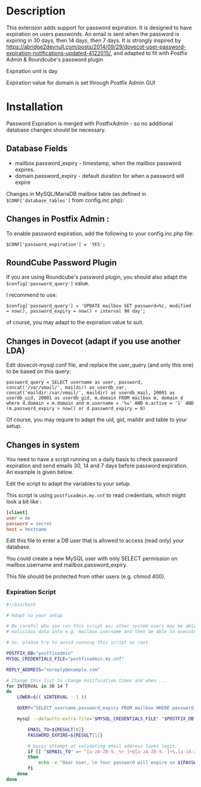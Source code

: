 # Description

This extension adds support for password expiration.
It is designed to have expiration on users passwords. An email is sent when the password is expiring in 30 days, then 14 days, then 7 days.
It is strongly inspired by https://abridge2devnull.com/posts/2014/09/29/dovecot-user-password-expiration-notifications-updated-4122015/, and adapted to fit with Postfix Admin & Roundcube's password plugin

Expiration unit is day

Expiration value for domain is set through Postfix Admin GUI

# Installation

Password Expiration is merged with PostfixAdmin - so no additional database changes should be necessary.


## Database Fields 

 * mailbox.password_expiry - timestamp, when the mailbox password expires.
 * domain.password_expiry - default duration for when a password will expire

Changes in MySQL/MariaDB mailbox table (as defined in `$CONF['database_tables']` from config.inc.php):

## Changes in Postfix Admin :

To enable password expiration, add the following to your config.inc.php file:

`$CONF['password_expiration'] = 'YES';`

## RoundCube Password Plugin

If you are using Roundcube's password plugin, you should also adapt the `$config['password_query']` value.

I recommend to use:

`$config['password_query'] = 'UPDATE mailbox SET password=%c, modified = now(), password_expiry = now() + interval 90 day';`

of course, you may adapt to the expiration value to suit.


## Changes in Dovecot (adapt if you use another LDA)

Edit dovecot-mysql.conf file, and replace the user_query (and only this one) to be based on this query:

```
password_query = SELECT username as user, password, concat('/var/vmail/', maildir) as userdb_var, concat('maildir:/var/vmail/', maildir) as userdb_mail, 20001 as userdb_uid, 20001 as userdb_gid, m.domain FROM mailbox m, domain d where d.domain = m.domain and m.username = '%u' AND m.active = '1' AND (m.password_expiry > now() or d.password_expiry = 0)
```


Of course, you may require to adapt the uid, gid, maildir and table to your setup.


## Changes in system

You need to have a script running on a daily basis to check password expiration and send emails 30, 14 and 7 days before password expiration. An example is given below.

Edit the script to adapt the variables to your setup.

This script is using `postfixadmin.my.cnf` to read credentials, which might look a bit like : 

```ini
[client]
user = me
password = secret
host = hostname
```

Edit this file to enter a DB user that is allowed to access (read only) your database. 

You could create a new MySQL user with only SELECT permission on mailbox.username and mailbox.password_expiry.

This file should be protected from other users (e.g. chmod 400).

### Expiration Script 

```bash
#!/bin/bash

# Adapt to your setup

# Be careful who you run this script as; other system users may be able to write to the postfixadmin database, inject 
# malicious data into e.g. mailbox.username and then be able to execute commands as the user running this script.

# So, please try to avoid running this script as root.

POSTFIX_DB="postfixadmin"
MYSQL_CREDENTIALS_FILE="postfixadmin.my.cnf"

REPLY_ADDRESS="noreply@example.com"

# Change this list to change notification times and when ...
for INTERVAL in 30 14 7
do
    LOWER=$(( $INTERVAL - 1 ))

    QUERY="SELECT username,password_expiry FROM mailbox WHERE password_expiry > now() + interval $LOWER DAY AND password_expiry < NOW() + interval $INTERVAL DAY"

    mysql --defaults-extra-file="$MYSQL_CREDENTIALS_FILE" "$POSTFIX_DB" -B -N -e "$QUERY" | while IFS=$'\t' read -a RESULT ; do

        EMAIL_TO=${RESULT[0]}
        PASSWORD_EXPIRE=${RESULT[1]}

        # basic attempt at validating email address looks legit.
        if [[ "$EMAIL_TO" =~ ^[a-zA-Z0-9._%+-]+@[a-zA-Z0-9.-]+\.[a-zA-Z]{2,4}$ ]]
        then
            echo -e "Dear User, \n Your password will expire on ${PASSWORD_EXPIRE}" | mail -s "Password $INTERVAL days before expiration notification" -r $REPLY_ADDRESS  "${EMAIL_TO}"
        fi
    done
done

```
